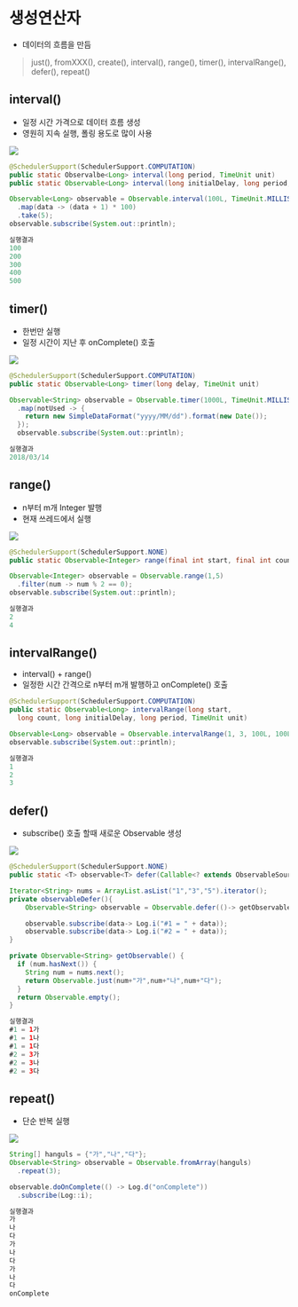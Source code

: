 # 생성연산자
  * 데이터의 흐름을 만듬
  > just(), fromXXX(), create(), interval(), range(), timer(), intervalRange(), defer(), repeat()

## interval()
  * 일정 시간 가격으로 데이터 흐름 생성
  * 영원히 지속 실행, 폴링 용도로 많이 사용
  <img src="http://reactivex.io/documentation/operators/images/interval.c.png"/>

```java
@SchedulerSupport(SchedulerSupport.COMPUTATION)
public static Observalbe<Long> interval(long period, TimeUnit unit)
public static Observable<Long> interval(long initialDelay, long period, TimeUnit unit)
```
```java
Observable<Long> observable = Observable.interval(100L, TimeUnit.MILLISECONDS)
  .map(data -> (data + 1) * 100)
  .take(5);
observable.subscribe(System.out::println);

실행결과
100
200
300
400
500
```

## timer()
  * 한번만 실행
  * 일정 시간이 지난 후 onComplete() 호출
  <img src="http://reactivex.io/documentation/operators/images/timer.c.png"/>

```java
@SchedulerSupport(SchedulerSupport.COMPUTATION)
public static Observable<Long> timer(long delay, TimeUnit unit)
```

```java
Observable<String> observable = Observable.timer(1000L, TimeUnit.MILLISECONDS)
  .map(notUsed -> {
    return new SimpleDataFormat("yyyy/MM/dd").format(new Date());
  });
  observable.subscribe(System.out::println);

실행결과
2018/03/14
```

## range()
 * n부터 m개 Integer 발행
 * 현재 쓰레드에서 실행

<img src="http://reactivex.io/documentation/operators/images/range.c.png"/>

```java
@SchedulerSupport(SchedulerSupport.NONE)
public static Observable<Integer> range(final int start, final int count)
```

```java
Observable<Integer> observable = Observable.range(1,5)
  .filter(num -> num % 2 == 0);
observable.subscribe(System.out::println);

실행결과
2
4
```

## intervalRange()
 * interval() + range()
 * 일정한 시간 간격으로 n부터 m개 발행하고 onComplete() 호출

```java
@SchedulerSupport(SchedulerSupport.COMPUTATION)
public static Observable<Long> intervalRange(long start,
  long count, long initialDelay, long period, TimeUnit unit)
```

```java
Observable<Long> observable = Observable.intervalRange(1, 3, 100L, 100L, TimeUnit.MILLISECONDS);
observable.subscribe(System.out::println);

실행결과
1
2
3
```

## defer()
 * subscribe() 호출 할때 새로운 Observable 생성

<img src="http://reactivex.io/documentation/operators/images/defer.c.png"/>

```java
@SchedulerSupport(SchedulerSupport.NONE)
public static <T> observable<T> defer(Callable<? extends ObservableSource<? extends T>> supplier){}
```

```java
Iterator<String> nums = ArrayList.asList("1","3","5").iterator();
private observableDefer(){
    Observable<String> observable = Observable.defer(()-> getObservable);

    observable.subscribe(data-> Log.i("#1 = " + data));
    observable.subscribe(data-> Log.i("#2 = " + data));
}

private Observable<String> getObservable() {
  if (num.hasNext()) {
    String num = nums.next();
    return Observable.just(num+"가",num+"나",num+"다");
  }
  return Observable.empty();
}

실행결과
#1 = 1가
#1 = 1나
#1 = 1다
#2 = 3가
#2 = 3나
#2 = 3다
```
## repeat()
  * 단순 반복 실행

<img src="http://reactivex.io/documentation/operators/images/repeat.c.png"/>

```java
String[] hanguls = {"가","나","다"};
Observable<String> observable = Observable.fromArray(hanguls)
  .repeat(3);

observable.doOnComplete(() -> Log.d("onComplete"))
  .subscribe(Log::i);

실행결과
가
나
다
가
나
다
가
나
다
onComplete
```
